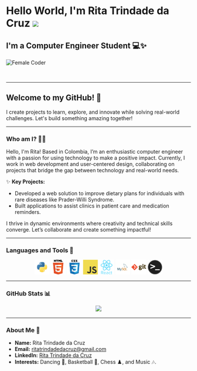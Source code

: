 # Hello World, I'm Rita Trindade da Cruz <img src="https://raw.githubusercontent.com/verma-anushka/verma-anushka/master/gifs/wave.gif" width="40px"></h4>

## I'm a Computer Engineer Student  💻✨

<!-- <img align="center" src="/Users/ritatrindadedacruz/Desktop/Personal/Github Landing Page/Ritatrcr/me.png" width="400px" /> -->
![Female Coder](https://media2.giphy.com/media/v1.Y2lkPTc5MGI3NjExNjF2ZXU4MDNxeTQzemhvczE4cnk1NDFhdXB2am1iaDVhdTZwNnNpNSZlcD12MV9pbnRlcm5hbF9naWZfYnlfaWQmY3Q9Zw/L1R1tvI9svkIWwpVYr/giphy.webp)

<br>

---

## Welcome to my GitHub! 🚀
I create projects to learn, explore, and innovate while solving real-world challenges. Let's build something amazing together! 

---

### Who am I? 👩‍💻
Hello, I'm Rita! Based in Colombia, I’m an enthusiastic computer engineer with a passion for using technology to make a positive impact. Currently, I work in web development and user-centered design, collaborating on projects that bridge the gap between technology and real-world needs.

✨ **Key Projects:**
- Developed a web solution to improve dietary plans for individuals with rare diseases like Prader-Willi Syndrome.
- Built applications to assist clinics in patient care and medication reminders.

I thrive in dynamic environments where creativity and technical skills converge. Let’s collaborate and create something impactful!

---

### Languages and Tools 🔧

<p align="center">
  <div align="center">
<code><img height="40" src="https://raw.githubusercontent.com/github/explore/80688e429a7d4ef2fca1e82350fe8e3517d3494d/topics/python/python.png"></code>
<code><img height="40" src="https://raw.githubusercontent.com/github/explore/80688e429a7d4ef2fca1e82350fe8e3517d3494d/topics/html/html.png"></code> 
<code><img height="40" src="https://raw.githubusercontent.com/github/explore/80688e429a7d4ef2fca1e82350fe8e3517d3494d/topics/css/css.png"></code> 
<code><img height="40" src="https://raw.githubusercontent.com/github/explore/80688e429a7d4ef2fca1e82350fe8e3517d3494d/topics/javascript/javascript.png"></code>
<code><img height="40" src="https://raw.githubusercontent.com/devicons/devicon/master/icons/react/react-original-wordmark.svg"></code> 
<code><img height="40" src="https://raw.githubusercontent.com/github/explore/80688e429a7d4ef2fca1e82350fe8e3517d3494d/topics/mysql/mysql.png"></code> 
<code><img height="40" src="https://raw.githubusercontent.com/github/explore/80688e429a7d4ef2fca1e82350fe8e3517d3494d/topics/git/git.png"></code> 
<code><img height="40" src="https://raw.githubusercontent.com/github/explore/80688e429a7d4ef2fca1e82350fe8e3517d3494d/topics/terminal/terminal.png"></code> 
  </div>
</p>

---

### GitHub Stats 📊

<p align="center">
  <img src="https://github-readme-stats.vercel.app/api?username=ritatrcr&show_icons=true" />
</p>

---

### About Me 📝

- **Name:** Rita Trindade da Cruz  
- **Email:** ritatrindadedacruz@gmail.com  
- **LinkedIn:** [Rita Trindade da Cruz](https://www.linkedin.com/in/ritatrindadedacruz/)  
- **Interests:** Dancing 💃, Basketball 🏀, Chess ♟️, and Music 🎶.  
